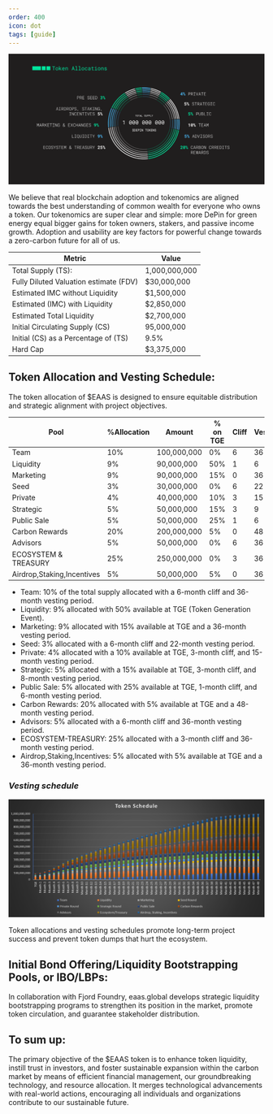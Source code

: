 ```yaml
---
order: 400
icon: dot
tags: [guide]
---
```

![](/src/headers/11_tokenallocation.png)

We believe that real blockchain adoption and tokenomics are aligned towards the best understanding of common wealth for everyone who owns a token. Our tokenomics are super clear and simple: more DePin for green energy equal bigger gains for token owners, stakers, and passive income growth. Adoption and usability are key factors for powerful change towards a zero-carbon future for all of us.



**Metric**   | **Value**
--- | ---
Total Supply (TS): | 1,000,000,000
Fully Diluted Valuation estimate (FDV) | $30,000,000
Estimated IMC without Liquidity | $1,500,000
Estimated (IMC) with Liquidity | $2,850,000
Estimated Total Liquidity | $2,700,000
Initial Circulating Supply (CS) | 95,000,000
Initial (CS) as a Percentage of (TS) | 9.5%
Hard Cap | $3,375,000



## Token Allocation and Vesting Schedule:

The token allocation of $EAAS is designed to ensure equitable distribution and strategic alignment with project objectives.


| Pool             | %Allocation | Amount      | % on TGE | Cliff | Vesting |
|------------------|-------------|-------------|----------|-------|---------|
| Team             | 10%          | 100,000,000  | 0%       | 6     | 36      |
| Liquidity        | 9%         | 90,000,000 | 50%     | 1     | 6       |
| Marketing        | 9%         | 90,000,000 | 15%      | 0     | 36      |
| Seed             | 3%          | 30,000,000  | 0%       | 6     | 22      |
| Private          | 4%          | 40,000,000  | 10%      | 3     | 15      |
| Strategic        | 5%          | 50,000,000  |15%      | 3     | 9       |
| Public Sale      | 5%          | 50,000,000  | 25%     | 1     | 6       |
| Carbon Rewards   | 20%         | 200,000,000 | 5%       | 0     | 48      |
| Advisors         | 5%          | 50,000,000  | 0%       | 6     | 36      |
| ECOSYSTEM & TREASURY | 25%      | 250,000,000 | 0%       | 3     | 36      |
| Airdrop,Staking,Incentives          | 5%          | 50,000,000  | 5%      | 0     | 36      |





- Team: 10% of the total supply allocated with a 6-month cliff and 36-month vesting period.
- Liquidity: 9% allocated with 50% available at TGE (Token Generation Event).
- Marketing: 9% allocated with 15% available at TGE and a 36-month vesting period.
- Seed: 3% allocated with a 6-month cliff and 22-month vesting period.
- Private: 4% allocated with a 10% available at TGE, 3-month cliff, and 15-month vesting period.
- Strategic: 5% allocated with a 15% available at TGE, 3-month cliff, and 8-month vesting period.
- Public Sale: 5% allocated with 25% available at TGE, 1-month cliff, and 6-month vesting period.
- Carbon Rewards: 20% allocated with 5% available at TGE and a 48-month vesting period.
- Advisors: 5% allocated with a 6-month cliff and 36-month vesting period.
- ECOSYSTEM-TREASURY: 25% allocated with a 3-month cliff and 36-month vesting period.
- Airdrop,Staking,Incentives: 5% allocated with 5% available at TGE and a 36-month vesting period.

### *Vesting schedule* 

![](/src/headers/vesting.png)

Token allocations and vesting schedules promote long-term project success and prevent token dumps that hurt the ecosystem. ⁤



## Initial Bond Offering/Liquidity Bootstrapping Pools, or IBO/LBPs: 


In collaboration with Fjord Foundry, eaas.global develops strategic liquidity bootstrapping programs to strengthen its position in the market, promote token circulation, and guarantee stakeholder distribution. 

## To sum up:


The primary objective of the $EAAS token is to enhance token liquidity, instill trust in investors, and foster sustainable expansion within the carbon market by means of efficient financial management, our groundbreaking technology, and resource allocation. It merges technological advancements with real-world actions, encouraging all individuals and organizations contribute to our sustainable future. 


<!-- 

|                                     |                                   |
|-------------------------------------|-----------------------------------|
| **Tokenomics**                      | https://eaas.global/token?chart=1 |
| **Token Allocations**               | https://eaas.global/token?chart=2 |
| **Full Stock Model**                | https://eaas.global/token?chart=3 |
| **Initial Market Cap Calculations** | https://eaas.global/token?chart=4 |


-->